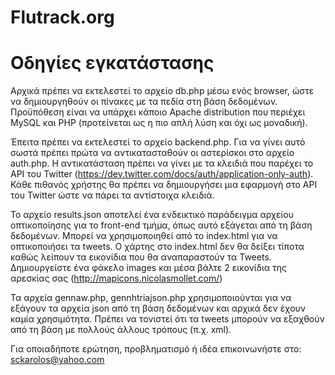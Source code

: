 Flutrack.org
============

Οδηγίες εγκατάστασης
============

Αρχικά πρέπει να εκτελεστεί το αρχείο db.php μέσω ενός browser, ώστε να δημιουργηθούν οι πίνακες με τα πεδία στη βάση δεδομένων. 
Προϋπόθεση είναι να υπάρχει κάποιο Apache distribution που περιέχει MySQL και PHP (προτείνεται ως η πιο απλή λύση και όχι ως μοναδική).


Έπειτα πρέπει να εκτελεστεί το αρχείο backend.php. Για να γίνει αυτό σωστά πρέπει πρώτα να αντικατασταθούν οι αστερίσκοι στο αρχείο
auth.php. Η αντικατάσταση πρέπει να γίνει με τα κλειδιά που παρέχει το API του Twitter (https://dev.twitter.com/docs/auth/application-only-auth). 
Κάθε πιθανός χρήστης θα πρέπει να δημιουργήσει μια εφαρμογή στο API του Twitter ώστε να πάρει τα αντίστοιχα κλειδιά.


Το αρχείο results.json αποτελεί ένα ενδεικτικό παράδειγμα αρχείου οπτικοποίησης για το front-end τμήμα, όπως αυτό εξάγεται από τη βάση δεδομένων.
Μπορεί να χρησιμοποιηθεί από το index.html για να οπτικοποιήσει τα tweets. Ο χάρτης στο index.html δεν θα δείξει τίποτα καθώς 
λείπουν τα εικονίδια που θα αναπαραστούν τα Tweets. Δημιουργείστε ένα φάκελο images και μέσα βάλτε 2 εικονίδια της αρεσκίας σας (http://mapicons.nicolasmollet.com/) 


Τα αρχεία gennaw.php, gennhtriajson.php χρησιμοποιούνται για να εξάγουν τα αρχεία json από τη βάση δεδομένων και αρχικά δεν έχουν καμία χρησιμότητα.
Πρέπει να τονιστεί ότι τα tweets μπορούν να εξαχθούν από τη βάση με πολλούς άλλους τρόπους (π.χ. xml).


Για οποιαδήποτε ερώτηση, προβληματισμό ή ιδέα επικοινωνήστε στο: sckarolos@yahoo.com
